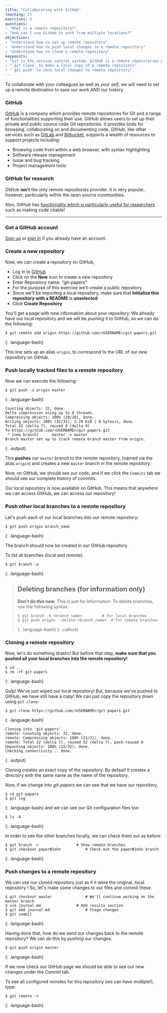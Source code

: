 ```yaml
---
title: "Collaborating with GitHub"
teaching: 25
exercises: 0
questions:
- "What is a remote repository?"
- "How can I use GitHub to work from multiple locations?"
objectives:
- "Understand how to set up remote repository"
- "Understand how to push local changes to a remote repository"
- "Understand how to clone a remote repository"
keypoints:
- "Git is the version control system: GitHub is a remote repositories provider."
- "`git clone` to make a local copy of a remote repository"
- "`git push` to send local changes to remote repository"
---
```

To collaborate with your colleagues as well as _your self_, we will need to set up a remote destination to save our work *AND* our history.

### GitHub

[GitHub](http://GitHub.com) is a company which provides remote repositories for
Git and a range of functionalities supporting their use. GitHub allows users to
set up  their private and public source code Git repositories. It provides
tools for browsing, collaborating on and documenting code. GitHub, like other
services such as [GitLab](https://about.gitlab.com/) and
[Bitbucket](https://bitbucket.org),  supports a wealth of resources to support
projects including:

* Browsing code from within a web browser, with syntax highlighting
* Software release management
* Issue and bug tracking
* Project management tools

### GitHub for research

GitHub **isn't** the only remote repositories provider.
It is very popular, however, particularly within the open source communities.

Also, GitHub has [functionality which is particularly useful
for researchers](https://github.com/blog/1840-improving-github-for-sciences)
such as making code citable!

---

### Get a GitHub account

[Sign up](https://GitHub.com) or [sign in](https://GitHub.com) if you already have an account.

### Create a new repository

Now, we can create a repository on GitHub,

* Log in to [GitHub](https://GitHub.com/)
* Click on the **New** icon to create a new repository
* Enter Repository name: "git-papers"
* For the purpose of this exercise we'll create a public repository
* Since we'll be importing a local repository, make sure that **Initialize this repository with a README** is **unselected**
* Click **Create Repository**

You'll get a page with new information about your repository. We already have our local repository and we will be *pushing* it to GitHub, so we can do the following:

```
$ git remote add origin https://github.com/<USERNAME>/git-papers.git
```
{: .language-bash}

This line sets up an alias `origin`, to correspond to the URL of our new repository on GitHub.

### Push locally tracked files to a remote repository

Now we can execute the following:

```
$ git push -u origin master
```
{: .language-bash}
```
Counting objects: 32, done.
Delta compression using up to 8 threads.
Compressing objects: 100% (28/28), done.
Writing objects: 100% (32/32), 3.29 KiB | 0 bytes/s, done.
Total 32 (delta 7), reused 0 (delta 0)
To https://github.com/<USERNAME>/git-papers.git
 * [new branch]      master -> master
Branch master set up to track remote branch master from origin.
```
{: .output}

This **pushes** our `master` branch to the remote repository, (named via the alias `origin`) and creates a new `master` branch in the remote repository.

Now, on GitHub, we should see our code,
and if we click the `Commits` tab we should see our complete history of commits.

Our local repository is now available on GitHub. This means that anywhere we can access GitHub, we can access our repository!

### Push other local branches to a remote repository

Let's push each of our local branches into our remote repository:

```
$ git push origin branch_name
```
{: .language-bash}

The branch should now be created in our GitHub repository.

To list all branches (local and remote):

```
$ git branch -a
```
{: .language-bash}

> ## Deleting branches (for information only)
> **Don't do this now.** This is just for information.
> To delete branches, use the following syntax:
>
> ```
> $ git branch -d <branch_name>			# For local branches
> $ git push origin --delete <branch_name>	# For remote branches
> ```
> {: .language-bash}
{: .callout}

### Cloning a remote repository

Now, let's do something drastic!
But before that step,
**make sure that you pushed all your local branches into the remote repository!**

```
$ cd ..
$ rm -rf git-papers
```
{: .language-bash}

Gulp! We've just wiped our local repository!
But, because we've pushed to GitHub, we have still have a copy!
We can just copy the repository down using `git clone`:

```
$ git clone https://github.com/<USERNAME>/git-papers.git
```
{: .language-bash}
```
Cloning into 'git-papers'...
remote: Counting objects: 32, done.
remote: Compressing objects: 100% (21/21), done.
remote: Total 32 (delta 7), reused 32 (delta 7), pack-reused 0
Unpacking objects: 100% (32/32), done.
Checking connectivity... done.
```
{: .output}

Cloning creates an exact copy of the repository. By default it creates
a directory with the same name as the name of the repository.

Now, if we change into *git-papers* we can see that we have our repository,

```
$ cd git-papers
$ git log
```
{: .language-bash}
and we can see our Git configuration files too:

```
$ ls -A
```
{: .language-bash}

In order to see the other branches locally, we can check them out as before:

```
$ git branch -r					# Show remote branches
$ git checkout paperWJohn			# Check out the paperWJohn branch
```
{: .language-bash}

### Push changes to a remote repository

We can use our cloned repository just as if it were the original, local repository !
So, let's make some changes to our files and commit these.

```
$ git checkout master				# We'll continue working on the master branch
$ vim journal.md				# Add results section
$ git add journal.md				# Stage changes
$ git commit
```
{: .language-bash}

Having done that, how do we send our changes back to the remote repository?
We can do this by *pushing* our changes:

```
$ git push origin master
```
{: .language-bash}

If we now check our GitHub page we should be able to see our new changes under
the *Commit* tab.

To see all configured remotes for this repository (we can have multiple!),
type:

```
$ git remote -v
```
{: .language-bash}
